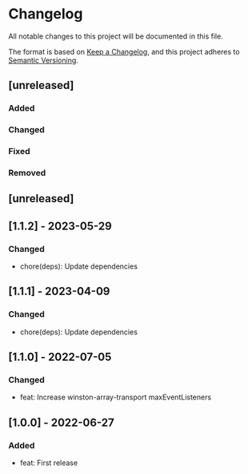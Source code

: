 # Changelog
All notable changes to this project will be documented in this file.

The format is based on [Keep a Changelog](https://keepachangelog.com/en/1.0.0/),
and this project adheres to [Semantic Versioning](https://semver.org/spec/v2.0.0.html).

## [unreleased]
### Added
### Changed
### Fixed
### Removed

## [unreleased]

## [1.1.2] - 2023-05-29

### Changed

- chore(deps): Update dependencies

## [1.1.1] - 2023-04-09

### Changed
- chore(deps): Update dependencies

## [1.1.0] - 2022-07-05

### Changed
- feat: Increase winston-array-transport maxEventListeners

## [1.0.0] - 2022-06-27

### Added
- feat: First release
